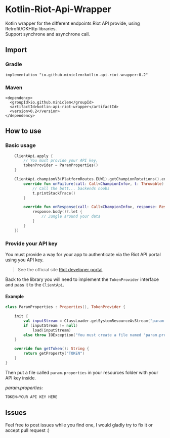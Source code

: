 # Kotlin-Riot-Api-Wrapper
Kotlin wrapper for the different endpoints Riot API provide, using Retrofit/OKHttp libraries.  
Support synchrone and asynchrone call.

## Import
### Gradle 
```
implementation "io.github.miniclem:kotlin-api-riot-wrapper:0.2"
```

### Maven
```
<dependency>
  <groupId>io.github.miniclem</groupId>
  <artifactId>kotlin-api-riot-wrapper</artifactId>
  <version>0.2</version>
</dependency>
```

## How to use
### Basic usage
```kotlin
    ClientApi.apply {
        // You must provide your API key, 
        tokenProvider = ParamProperties()
    }

    ClientApi.championV3(PlatformRoutes.EUW1).getChampionRotations().enqueue(object : Callback<ChampionInfo> {
        override fun onFailure(call: Call<ChampionInfo>, t: Throwable) {
            // Call the bott... backends noobs
            t.printStackTrace()
        }

        override fun onResponse(call: Call<ChampionInfo>, response: Response<ChampionInfo>) {
            response.body()?.let {
                // Jungle around your data
            }
        }
    })
``` 

### Provide your API key
You must provide a way for your app to authenticate via the Riot API portal using you API key.  
> See the official site [Riot developer portal](https://developer.riotgames.com/)  

Back to the library you will need to implement the `TokenProvider` interface and pass it to the `ClientApi`.  
#### Example
```kotlin
class ParamProperties : Properties(), TokenProvider {

    init {
        val inputStream = ClassLoader.getSystemResourceAsStream("param.properties")
        if (inputStream != null)
            load(inputStream)
        else throw IOException("You must create a file named 'param.properties' in the resource folder containing at least the 'TOKEN' variable with your API token")
    }

    override fun getToken(): String {
        return getProperty("TOKEN")
    }
}
```
Then put a file called `param.properties` in your resources folder with your API key inside.  
  
*param.properties:*
```kotlin
TOKEN=YOUR API KEY HERE
```

## Issues
Feel free to post issues while you find one, I would gladly try to fix it or accept pull request :)
